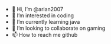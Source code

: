 - 👋 Hi, I’m @arian2007
- 👀 I’m interested in coding 
- 🌱 I’m currently learning java
- 💞️ I’m looking to collaborate on gaming 
- 📫 How to reach me github

<!---
arian2007/arian2007 is a ✨ special ✨ repository because its `README.md` (this file) appears on your GitHub profile.
You can click the Preview link to take a look at your changes.
--->
